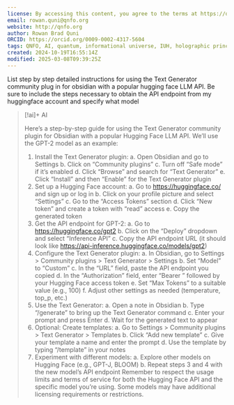 ```yaml
---
license: By accessing this content, you agree to the terms at https://qnfo.org/LICENSE
email: rowan.quni@qnfo.org
website: http://qnfo.org
author: Rowan Brad Quni
ORCID: https://orcid.org/0009-0002-4317-5604
tags: QNFO, AI, quantum, informational universe, IUH, holographic principle
created: 2024-10-19T16:55:14Z
modified: 2025-03-08T09:39:25Z
---
```


List step by step detailed instructions for using the Text Generator community plug in for obsidian with a popular hugging face LLM API. Be sure to include the steps necessary to obtain the API endpoint from my huggingface account and specify what model

> [!ai]+ AI
>
> Here’s a step-by-step guide for using the Text Generator community plugin for Obsidian with a popular Hugging Face LLM API. We’ll use the GPT-2 model as an example:
> 1. Install the Text Generator plugin:
> a. Open Obsidian and go to Settings
> b. Click on “Community plugins”
> c. Turn off “Safe mode” if it’s enabled
> d. Click “Browse” and search for “Text Generator”
> e. Click “Install” and then “Enable” for the Text Generator plugin
> 2. Set up a Hugging Face account:
> a. Go to https://huggingface.co/ and sign up or log in
> b. Click on your profile picture and select “Settings”
> c. Go to the “Access Tokens” section
> d. Click “New token” and create a token with “read” access
> e. Copy the generated token
> 3. Get the API endpoint for GPT-2:
> a. Go to https://huggingface.co/gpt2
> b. Click on the “Deploy” dropdown and select “Inference API”
> c. Copy the API endpoint URL (it should look like https://api-inference.huggingface.co/models/gpt2)
> 4. Configure the Text Generator plugin:
> a. In Obsidian, go to Settings > Community plugins > Text Generator > Settings
> b. Set “Model” to “Custom”
> c. In the “URL” field, paste the API endpoint you copied
> d. In the “Authorization” field, enter “Bearer ” followed by your Hugging Face access token
> e. Set “Max Tokens” to a suitable value (e.g., 100)
> f. Adjust other settings as needed (temperature, top_p, etc.)
> 5. Use the Text Generator:
> a. Open a note in Obsidian
> b. Type “/generate” to bring up the Text Generator command
> c. Enter your prompt and press Enter
> d. Wait for the generated text to appear
> 6. Optional: Create templates:
> a. Go to Settings > Community plugins > Text Generator > Templates
> b. Click “Add new template”
> c. Give your template a name and enter the prompt
> d. Use the template by typing “/template” in your notes
> 7. Experiment with different models:
> a. Explore other models on Hugging Face (e.g., GPT-J, BLOOM)
> b. Repeat steps 3 and 4 with the new model’s API endpoint
> Remember to respect the usage limits and terms of service for both the Hugging Face API and the specific model you’re using. Some models may have additional licensing requirements or restrictions.
